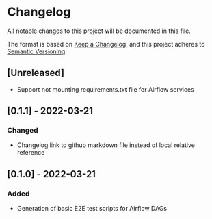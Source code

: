 # Changelog
All notable changes to this project will be documented in this file.

The format is based on [Keep a Changelog](https://keepachangelog.com/en/1.0.0/),
and this project adheres to [Semantic Versioning](https://semver.org/spec/v2.0.0.html).

## [Unreleased]
- Support not mounting requirements.txt file for Airflow services

## [0.1.1] - 2022-03-21

### Changed
- Changelog link to github markdown file instead of local relative reference

## [0.1.0] - 2022-03-21

### Added
- Generation of basic E2E test scripts for Airflow DAGs
